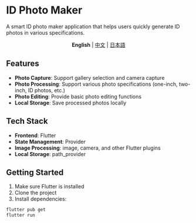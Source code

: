 # ID Photo Maker

A smart ID photo maker application that helps users quickly generate ID photos in various specifications.

<p align="center">
  <b>English</b> |
  <a href="README_zh.md">中文</a> |
  <a href="README_ja.md">日本語</a>
</p>

## Features

- **Photo Capture**: Support gallery selection and camera capture
- **Photo Processing**: Support various photo specifications (one-inch, two-inch, ID photos, etc.)
- **Photo Editing**: Provide basic photo editing functions
- **Local Storage**: Save processed photos locally

## Tech Stack

- **Frontend**: Flutter
- **State Management**: Provider
- **Image Processing**: image, camera, and other Flutter plugins
- **Local Storage**: path_provider

## Getting Started

1. Make sure Flutter is installed
2. Clone the project
3. Install dependencies:

```bash
flutter pub get
flutter run
```
